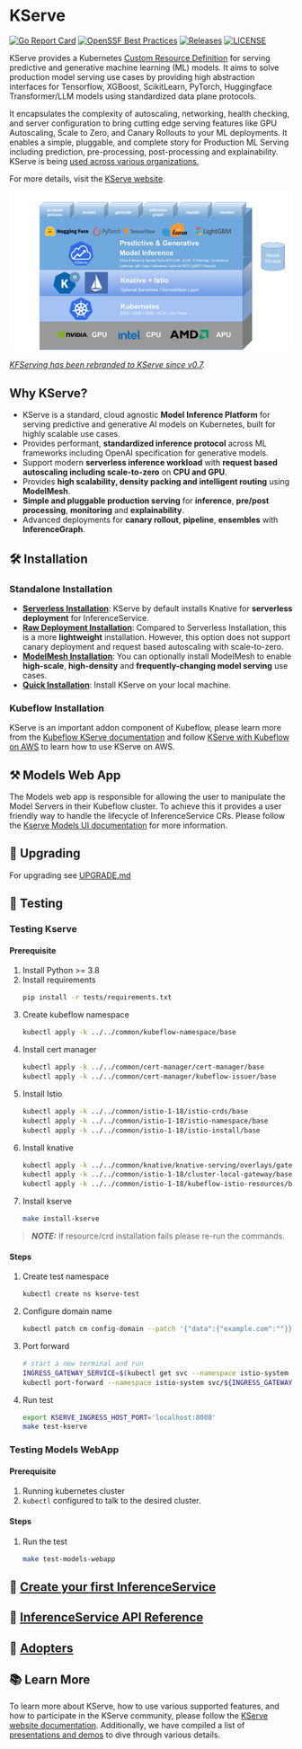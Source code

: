 # KServe
[![Go Report Card](https://goreportcard.com/badge/github.com/kserve/kserve)](https://goreportcard.com/report/github.com/kserve/kserve)
[![OpenSSF Best Practices](https://bestpractices.coreinfrastructure.org/projects/6643/badge)](https://bestpractices.coreinfrastructure.org/projects/6643)
[![Releases](https://img.shields.io/github/release-pre/kserve/kserve.svg?sort=semver)](https://github.com/kserve/kserve/releases)
[![LICENSE](https://img.shields.io/github/license/kserve/kserve.svg)](https://github.com/kserve/kserve/blob/master/LICENSE)

KServe provides a Kubernetes [Custom Resource Definition](https://kubernetes.io/docs/concepts/extend-kubernetes/api-extension/custom-resources/) for serving predictive and generative machine learning (ML) models. It aims to solve production model serving use cases by providing high abstraction interfaces for Tensorflow, XGBoost, ScikitLearn, PyTorch, Huggingface Transformer/LLM models using standardized data plane protocols.

It encapsulates the complexity of autoscaling, networking, health checking, and server configuration to bring cutting edge serving features like GPU Autoscaling, Scale to Zero, and Canary Rollouts to your ML deployments. It enables a simple, pluggable, and complete story for Production ML Serving including prediction, pre-processing, post-processing and explainability. KServe is being [used across various organizations.](https://kserve.github.io/website/master/community/adopters/)

For more details, visit the [KServe website](https://kserve.github.io/website/).

![KServe](assets/kserve_new.png)

*[KFServing has been rebranded to KServe since v0.7](https://blog.kubeflow.org/release/official/2021/09/27/kfserving-transition.html).*

## Why KServe?
- KServe is a standard, cloud agnostic **Model Inference Platform** for serving predictive and generative AI models on Kubernetes, built for highly scalable use cases.
- Provides performant, **standardized inference protocol** across ML frameworks including OpenAI specification for generative models.
- Support modern **serverless inference workload** with **request based autoscaling including scale-to-zero** on **CPU and GPU**.
- Provides **high scalability, density packing and intelligent routing** using **ModelMesh**.
- **Simple and pluggable production serving** for **inference**, **pre/post processing**, **monitoring** and **explainability**.
- Advanced deployments for **canary rollout**, **pipeline**, **ensembles** with **InferenceGraph**.


## :hammer_and_wrench: Installation

### Standalone Installation
- **[Serverless Installation](https://kserve.github.io/website/master/admin/serverless/serverless/)**: KServe by default installs Knative for **serverless deployment** for InferenceService.
- **[Raw Deployment Installation](https://kserve.github.io/website/master/admin/kubernetes_deployment)**: Compared to Serverless Installation, this is a more **lightweight** installation. However, this option does not support canary deployment and request based autoscaling with scale-to-zero.
- **[ModelMesh Installation](https://kserve.github.io/website/master/admin/modelmesh/)**: You can optionally install ModelMesh to enable **high-scale**, **high-density** and **frequently-changing model serving** use cases.
- **[Quick Installation](https://kserve.github.io/website/master/get_started/)**: Install KServe on your local machine.

### Kubeflow Installation
KServe is an important addon component of Kubeflow, please learn more from the [Kubeflow KServe documentation](https://www.kubeflow.org/docs/external-add-ons/kserve/kserve) and follow [KServe with Kubeflow on AWS](https://awslabs.github.io/kubeflow-manifests/main/docs/component-guides/kserve) to learn how to use KServe on AWS.

## :hammer_and_pick: Models Web App
The Models web app is responsible for allowing the user to manipulate the Model Servers in their Kubeflow cluster. To achieve this it provides a user friendly way to handle the lifecycle of InferenceService CRs.
Please follow the [Kserve Models UI documentation](https://www.kubeflow.org/docs/external-add-ons/kserve/webapp/) for more information.

##  :rocket: Upgrading
For upgrading see [UPGRADE.md](UPGRADE.md)

## :microscope: Testing
### Testing Kserve
#### Prerequisite

1. Install Python >= 3.8
2. Install requirements
   ```sh
   pip install -r tests/requirements.txt
   ```
3. Create kubeflow namespace
   ```sh
   kubectl apply -k ../../common/kubeflow-namespace/base
   ```
4. Install cert manager
   ```sh
   kubectl apply -k ../../common/cert-manager/cert-manager/base
   kubectl apply -k ../../common/cert-manager/kubeflow-issuer/base
   ```
5. Install Istio
   ```sh
   kubectl apply -k ../../common/istio-1-18/istio-crds/base
   kubectl apply -k ../../common/istio-1-18/istio-namespace/base
   kubectl apply -k ../../common/istio-1-18/istio-install/base
   ```
6. Install knative
   ```sh
   kubectl apply -k ../../common/knative/knative-serving/overlays/gateways
   kubectl apply -k ../../common/istio-1-18/cluster-local-gateway/base
   kubectl apply -k ../../common/istio-1-18/kubeflow-istio-resources/base
   ```
7. Install kserve
   ```sh
   make install-kserve
   ```
> **_NOTE:_** If resource/crd installation fails please re-run the commands.

#### Steps
1. Create test namespace
   ```sh
   kubectl create ns kserve-test 
   ```
2. Configure domain name
   ```sh
   kubectl patch cm config-domain --patch '{"data":{"example.com":""}}' -n knative-serving
   ```

3. Port forward
   ```sh
   # start a new terminal and run
   INGRESS_GATEWAY_SERVICE=$(kubectl get svc --namespace istio-system --selector="app=istio-ingressgateway" --output jsonpath='{.items[0].metadata.name}')
   kubectl port-forward --namespace istio-system svc/${INGRESS_GATEWAY_SERVICE} 8080:80
   ```
4. Run test
   ```sh
   export KSERVE_INGRESS_HOST_PORT='localhost:8080'
   make test-kserve

### Testing Models WebApp
#### Prerequisite
1. Running kubernetes cluster
2. `kubectl` configured to talk to the desired cluster.

#### Steps
1. Run the test
   ```sh
   make test-models-webapp
   ```
## :flight_departure: [Create your first InferenceService](https://kserve.github.io/website/master/get_started/first_isvc)

## :blue_book: [InferenceService API Reference](https://kserve.github.io/website/master/reference/api/)

## :handshake: [Adopters](https://kserve.github.io/website/master/community/adopters/)

## :books: Learn More
To learn more about KServe, how to use various supported features, and how to participate in the KServe community,
please follow the [KServe website documentation](https://kserve.github.io/website).
Additionally, we have compiled a list of [presentations and demos](https://kserve.github.io/website/master/community/presentations/) to dive through various details.
